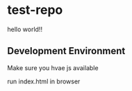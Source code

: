 # test-repo

hello world!!

## Development Environment

Make sure you hvae js available
 
run index.html in browser


